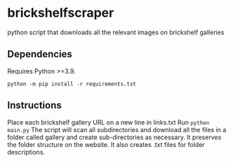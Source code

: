 # brickshelfscraper
python script that downloads all the relevant images on brickshelf galleries

## Dependencies
Requires Python >=3.9.

```
python -m pip install -r requirements.txt
```

## Instructions
Place each brickshelf gallery URL on a new line in links.txt
Run `python main.py` 
The script will scan all subdirectories and download all the files in a folder called gallery and create sub-directories as necessary. It preserves the folder structure on the website. It also creates .txt files for folder descriptions.
